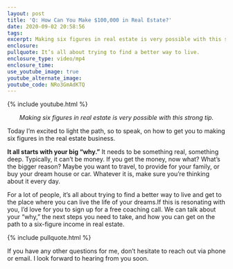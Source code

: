 ```yaml
---
layout: post
title: 'Q: How Can You Make $100,000 in Real Estate?'
date: 2020-09-02 20:58:56
tags:
excerpt: Making six figures in real estate is very possible with this strong tip.
enclosure:
pullquote: It’s all about trying to find a better way to live.
enclosure_type: video/mp4
enclosure_time:
use_youtube_image: true
youtube_alternate_image:
youtube_code: NRo3GmAdKTQ
---
```


{% include youtube.html %}

<p style="text-align: center;"><em>Making six figures in real estate is very possible with this strong tip.</em></p>

Today I’m excited to light the path, so to speak, on how to get you to making six figures in the real estate business.

**It all starts with your big “why.”** It needs to be something real, something deep. Typically, it can’t be money. If you get the money, now what? What’s the bigger reason? Maybe you want to travel, to provide for your family, or buy your dream house or car. Whatever it is, make sure you’re thinking about it every day.

For a lot of people, it’s all about trying to find a better way to live and get to the place where you can live the life of your dreams.If this is resonating with you, I’d love for you to sign up for a free coaching call. We can talk about your “why,” the next steps you need to take, and how you can get on the path to a six-figure income in real estate.

{% include pullquote.html %}

If you have any other questions for me, don’t hesitate to reach out via phone or email. I look forward to hearing from you soon.